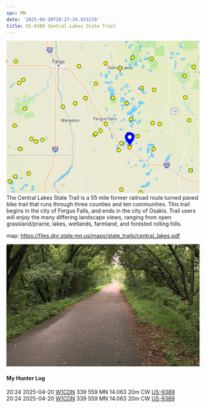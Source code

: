 ```yaml
---
spc: MN
date: '2025-04-20T20:27:34.015210'
title: US-9389 Central Lakes State Trail
---
```


![pasted_image.png](/static/pasted_image_0106.png)
The Central Lakes State Trail is a 55 mile former railroad route turned paved bike trail that runs through three counties and ten communities. This trail begins in the city of Fergus Falls, and ends in the city of Osakis. Trail users will enjoy the many differing landscape views, ranging from open grassland/prairie, lakes, wetlands, farmland, and forested rolling hills.

map: https://files.dnr.state.mn.us/maps/state_trails/central_lakes.pdf

![pasted_image001.png](/static/pasted_image001_0088.png)

#### My Hunter Log
20:24    2025-04-20    [W1CDN](https://qrz.com/db/W1CDN)    339    559    MN    14.063    20m    CW    [US-9389](https://pota.app/#/park/US-9389)
<BR>20:24	2025-04-20	[W1CDN](https://qrz.com/db/W1CDN)	339	559	MN	14.063	20m	CW	[US-9389](https://pota.app/#/park/US-9389)